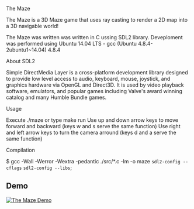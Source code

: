 The Maze

The Maze is a 3D Maze game that uses ray casting to render a 2D map into a 3D navigable world!

The Maze was written was written in C ussing SDL2 library. Deveploment was performed using Ubuntu 14.04 LTS - gcc (Ubuntu 4.8.4-2ubuntu1~14.04) 4.8.4

About SDL2

Simple DirectMedia Layer is a cross-platform development library designed to provide low level access to audio, keyboard, mouse, joystick, and graphics hardware via OpenGL and Direct3D. It is used by video playback software, emulators, and popular games including Valve's award winning catalog and many Humble Bundle games.

Usage

Execute ./maze or type make run
Use up and down arrow keys to move forward and backward (keys w and s serve the same function)
Use right and left arrow keys to turn the camera arround (keys d and a serve the same function)

Compilation

$ gcc -Wall -Werror -Wextra -pedantic ./src/*.c -lm -o maze `sdl2-config --cflags` `sdl2-config --libs`;

## Demo

[![The Maze Demo](https://i.imgur.com/5Ss7s1S.png)](https://www.youtube.com/embed/6T2N8gNUTQ8)
